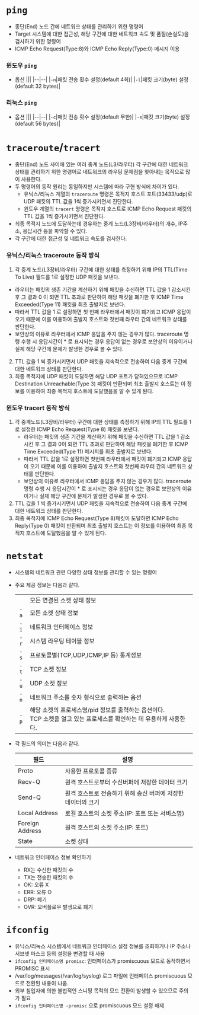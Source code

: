 # `ping`
* 종단(End) 노드 간에 네트워크 상태를 관리하기 위한 명령어
* Target 시스템에 대한 접근성, 해당 구간에 대한 네트워크 속도 및 품질(손실도)을 검사하기 위한 명령어
* ICMP Echo Request(Type:8)와 ICMP Echo Reply(Type:0) 메시지 이용

### 윈도우 `ping`
* 옵션 
  |||
  |--|--|
  |`-n`|패킷 전송 횟수 설정(default 4회)|
  |`-l`|패킷 크기(byte) 설정(default 32 bytes)|

### 리눅스 `ping`
* 옵션 
  |||
  |--|--|
  |`-c`|패킷 전송 횟수 설정(default 무한)|
  |`-s`|패킷 크기(byte) 설정(default 56 bytes)|


# `traceroute`/`tracert` 

* 종단(End) 노드 사이에 있는 여러 중계 노드(L3/라우터) 각 구간에 대한 네트워크 상태를 관리하기 위한 명령어로 네트워크의 라우팅 문제점을 찾아내는 목적으로 많이 사용한다. 
* 두 명령어의 동작 원리는 동일하지만 시스템에 따라 구현 방식에 차이가 있다. 
  * 유닉스/리눅스 계열의 `traceroute` 명령은 목적지 호스트 포트(33433/udp)로 UDP 패킷의 TTL 값을 1씩 증가시키면서 진단한다. 
  * 윈도우 계열의 `tracert` 명령은 목적지 호스트로 ICMP Echo Request 패킷의 TTL 값을 1씩 증가시키면서 진단한다. 
* 최종 목적지 노드에 도달하는데 경유하는 중계 노드(L3장비/라우터)의 개수, IP주소, 응답시간 등을 파악할 수 있다. 
* 각 구간에 대한 접근성 및 네트워크 속도를 검사한다. 

### 유닉스/리눅스 traceroute 동작 방식
1. 각 중계 노드(L3장비/라우터) 구간에 대한 상태를 측정하기 위해 IP의 TTL(Time To Live) 필드를 1로 설정한 UDP 패킷을 보낸다. 
  * 라우터는 패킷의 생존 기간을 계산하기 위해 패킷을 수신하면 TTL 값을 1 감소시킨 후 그 결과 0 이 되면 TTL 초과로 판단하여 해당 패킷을 폐기한 후 ICMP Time Exceeded(Type 11) 패킷을 최초 출발지로 보낸다. 
  * 따라서 TTL 값을 1 로 설정하면 첫 번째 라우터에서 패킷이 폐기되고 ICMP 응답이 오기 때문에 이를 이용하여 출발지 호스트와 첫번째 라우터 간의 네트워크 상태를 판단한다. 
  * 보안상의 이유로 라우터에서 ICMP 응답을 주지 않는 경우가 많다. traceroute 명령 수행 시 응답시간이 * 로 표시되는 경우 응답이 없는 경우로 보안상의 이유이거나 실제 해당 구간에 문제가 발생한 경우로 볼 수 있다. 
2. TTL 값을 1 씩 증가시키면서 UDP 패킷을 지속적으로 전송하여 다음 중계 구간에 대한 네트워크 상태를 판단한다. 
3. 최종 목적지에 UDP 패킷이 도달하면 해당 UDP 포트가 닫혀있으므로 ICMP Destination Unreachable(Type 3) 패킷이 반환되며 최초 출발지 호스트는 이 정보를 이용하여 최종 목적지 호스트에 도달했음을 알 수 있게 된다. 


### 윈도우 tracert 동작 방식
1. 각 중계노드(L3장비/라우터) 구간에 대한 상태를 측정하기 위해 IP의 TTL 필드를 1로 설정한 ICMP Echo Request(Type 8) 패킷을 보낸다. 
   * 라우터는 패킷의 생존 기간을 계산하기 위해 패킷을 수신하면 TTL 값을 1 감소시킨 후 그 결과 0이 되면 TTL 초과로 판단하여 해당 패킷을 폐기한 후 ICMP Time Exceeded(Type 11) 메시지를 최초 출발지로 보낸다. 
   * 따라서 TTL 값을 1로 설정하면 첫번쨰 라우터에서 패킷이 폐기되고 ICMP 응답이 오기 때문에 이를 이용하여 출발지 호스트와 첫번째 라우터 간의 네트워크 상태를 판단한다. 
   * 보안상의 이유로 라우터에서 ICMP 응답을 주지 않는 경우가 많다. traceroute 명령 수행 시 응답시간이 * 로 표시되는 경우 응답이 없는 경우로 보안상의 이유이거나 실제 해당 구간에 문제가 발생한 경우로 볼 수 있다. 
2. TTL 값을 1 씩 증가시키면서 UDP 패킷을 지속적으로 전송하여 다음 중계 구간에 대한 네트워크 상태를 판단한다. 
3. 최종 목적지에 ICMP Echo Request(Type 8)패킷이 도달하면 ICMP Echo Reply(Type 0) 패킷이 반환되며 최초 출발지 호스트는 이 정보를 이용하여 최종 목적지 호스트에 도달했음을 알 수 있게 된다. 


# `netstat`
* 시스템의 네트워크 관련 다양한 상태 정보를 관리할 수 있는 명령어
* 주요 제공 정보는 다음과 같다. 
  
  |||
  |:--:|--|
  | | 모든 연결된 소켓 상태 정보 |
  |`-a` | 모든 소켓 상태 정보 |
  |`-i` | 네트워크 인터페이스 정보 |
  |`-r` | 시스템 라우팅 테이블 정보 |
  |`-s` | 프로토콜별(TCP,UDP,ICMP,IP 등) 통계정보 |
  |`-t` | TCP 소켓 정보 |
  |`-u` | UDP 소켓 정보 |
  |`-n` | 네트워크 주소를 숫자 형식으로 출력하는 옵션 |
  |`-p` | 해당 소켓의 프로세스명/pid 정보를 출력하는 옵션이다. <br>TCP 소켓을 열고 있는 프로세스를 확인하는 데 유용하게 사용한다. |

* 각 필드의 의미는 다음과 같다. 
 
  |필드|설명|
  |--|--|
  | Proto| 사용한 프로토콜 종류 |
  | Recv-Q| 원격 호스트로부터 수신버퍼에 저장한 데이터 크기 |
  | Send-Q| 원격 호스트로 전송하기 위해 송신 버퍼에 저장한 데이터의 크기 |
  | Local Address| 로컬 호스트의 소켓 주소(IP: 포트 또는 서비스명) |
  | Foreign Address| 원격 호스트의 소켓 주소(IP: 포트) |
  | State | 소켓 상태 |
  
* 네트워크 인터페이스 정보 확인하기
  * RX는 수신한 패킷의 수
  * TX는 전송한 패킷의 수
  * OK: 오류 X
  * ERR: 오류 O
  * DRP: 폐기
  * OVR: 오버플로우 발생으로 폐기

# `ifconfig`
* 유닉스/리눅스 시스템에서 네트워크 인터페이스 설정 정보를 조회하거나 IP 주소나 서브넷 마스크 등의 설정을 변경할 때 사용
* `ifconfig 인터페이스명 promisc`: 인터페이스가 promiscuous 모드로 동작하면서 PROMISC 표시
* /var/log/messages(/var/log/syslog) 로그 파일에 인터페이스 promiscuous 모드로 전환된 내용이 나옴. 
* 외부 침입자에 의한 불법적인 스니핑 목적의 모드 전환이 발생할 수 있으므로 주의가 필요 
* `ifconfig 인터페이스명 -promisc` 으로 promiscuous 모드 설정 해제




  






